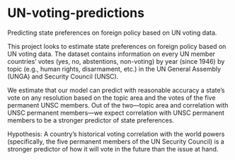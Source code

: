 # UN-voting-predictions
Predicting state preferences on foreign policy based on UN voting data.

This project looks to estimate state preferences on foreign policy based on UN voting data. The dataset contains information on every UN member countries’ votes (yes, no, abstentions, non-voting) by year (since 1946) by topic (e.g., human rights, disarmament, etc.) in the UN General Assembly (UNGA) and Security Council (UNSC).

We estimate that our model can predict with reasonable accuracy a state’s vote on any resolution based on the topic area and the votes of the five permanent UNSC members. Out of the two—topic area and correlation with UNSC permanent members—we expect correlation with UNSC permanent members to be a stronger predictor of state preferences.

Hypothesis: A country’s historical voting correlation with the world powers (specifically, the five permanent members of the UN Security Council) is a stronger predictor of how it will vote in the future than the issue at hand.

